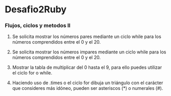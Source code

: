 # Desafio2Ruby

### Flujos, ciclos y metodos II

1. Se solicita mostrar los números pares mediante un ciclo while para los números comprendidos entre el 0 y el 20.

2. Se solicita mostrar los números impares mediante un ciclo while para los números comprendidos entre el 0 y el 20.

3. Mostrar la tabla de multiplicar del 0 hasta el 9, para ello puedes utilizar el ciclo for o while.

4. Haciendo uso de .times o el ciclo for dibuja un triángulo con el carácter que consideres más idóneo, pueden ser asteriscos (\*) o numerales (#).
